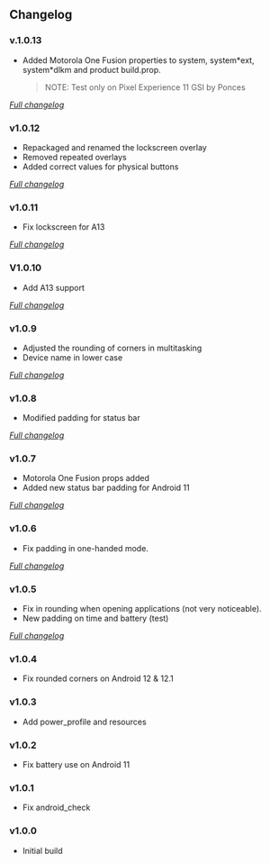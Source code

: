 ## Changelog

### v.1.0.13

- Added Motorola One Fusion properties to system, system\*ext, system\*dlkm and product build.prop.
  > NOTE: Test only on Pixel Experience 11 GSI by Ponces

[_Full changelog_](https://github.com/Syoker/moto-onefusion-overlay/compare/v1.0.12...v1.0.13)

### v1.0.12

- Repackaged and renamed the lockscreen overlay
- Removed repeated overlays
- Added correct values for physical buttons

[_Full changelog_](https://github.com/Syoker/moto-onefusion-overlay/compare/v1.0.11...v1.0.12)

### v1.0.11

- Fix lockscreen for A13

[_Full changelog_](https://github.com/Syoker/moto-onefusion-overlay/compare/v1.0.10...v1.0.11)

### V1.0.10

- Add A13 support

[_Full changelog_](https://github.com/Syoker/moto-onefusion-overlay/compare/v1.0.9...v1.0.10)

### v1.0.9

- Adjusted the rounding of corners in multitasking
- Device name in lower case

[_Full changelog_](https://github.com/Syoker/moto-onefusion-overlay/compare/v1.0.8...v1.0.9)

### v1.0.8

- Modified padding for status bar

[_Full changelog_](https://github.com/Syoker/moto-onefusion-overlay/compare/v1.0.7...v1.0.8)

### v1.0.7

- Motorola One Fusion props added
- Added new status bar padding for Android 11

[_Full changelog_](https://github.com/Syoker/moto-onefusion-overlay/compare/v1.0.6...v1.0.7)

### v1.0.6

- Fix padding in one-handed mode.

[_Full changelog_](https://github.com/Syoker/moto-onefusion-overlay/compare/v1.0.5...v1.0.6)

### v1.0.5

- Fix in rounding when opening applications (not very noticeable).
- New padding on time and battery (test)

[_Full changelog_](https://github.com/Syoker/moto-onefusion-overlay/compare/v1.0.4...v1.0.5)

### v1.0.4

- Fix rounded corners on Android 12 & 12.1

### v1.0.3

- Add power_profile and resources

### v1.0.2

- Fix battery use on Android 11

### v1.0.1

- Fix android_check

### v1.0.0

- Initial build
